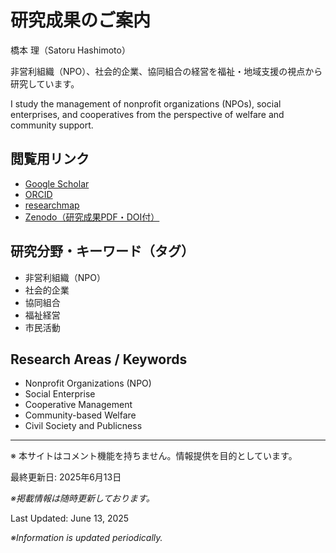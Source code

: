 # 研究成果のご案内

橋本 理（Satoru Hashimoto）

非営利組織（NPO）、社会的企業、協同組合の経営を福祉・地域支援の視点から研究しています。

I study the management of nonprofit organizations (NPOs), social enterprises, and cooperatives from the perspective of welfare and community support.

## 閲覧用リンク

- [Google Scholar](https://scholar.google.com/citations?user=FAdoisMAAAAJ)
- [ORCID](https://orcid.org/0009-0000-6527-7148)
- [researchmap](https://researchmap.jp/read0069764)
- [Zenodo（研究成果PDF・DOI付）](https://zenodo.org/search?q=satoru%20hashimoto)

## 研究分野・キーワード（タグ）

- 非営利組織（NPO）
- 社会的企業
- 協同組合
- 福祉経営
- 市民活動

## Research Areas / Keywords

- Nonprofit Organizations (NPO)
- Social Enterprise
- Cooperative Management
- Community-based Welfare
- Civil Society and Publicness


---

※ 本サイトはコメント機能を持ちません。情報提供を目的としています。

<p>最終更新日: 2025年6月13日</p>
<p><em>※掲載情報は随時更新しております。</em></p>
<p>Last Updated: June 13, 2025</p>
<p><em>※Information is updated periodically.</em></p>
